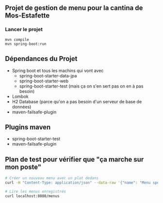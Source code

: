 ## Projet de gestion de menu pour la cantina de Mos-Estafette

### Lancer le projet

```
mvn compile 
mvn spring-boot:run
```

## Dépendances du Projet

- Spring boot et tous les machins qui vont avec
  - spring-boot-starter-data-jpa
  - spring-boot-starter-web
  - spring-boot-starter-test (mais ça on s'en sert pas on en à pas besoin)
- Lombok
- H2 Database (parce qu'on a pas besoin d'un serveur de base de données)
- maven-failsafe-plugin

## Plugins maven

- spring-boot-starter-test
- maven-failsafe-plugin

## Plan de test pour vérifier que "ça marche sur mon poste"

```bash
# Créer un nouveau menu avec un plat dedans
curl -H "Content-Type: application/json" --data-raw '{"name": "Menu spécial du chef", "dishes": [{"name": "Bananes aux fraises"},{"name": "Bananes flambées"}]}' localhost:8080/menus

# Lire les menus enregistrés
curl localhost:8080/menus
```
